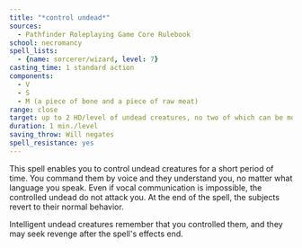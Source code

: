 ```yaml
---
title: "*control undead*"
sources:
  - Pathfinder Roleplaying Game Core Rulebook
school: necromancy
spell_lists:
  - {name: sorcerer/wizard, level: 7}
casting_time: 1 standard action
components:
  - V
  - S
  - M (a piece of bone and a piece of raw meat)
range: close
target: up to 2 HD/level of undead creatures, no two of which can be more than 30 ft. apart
duration: 1 min./level
saving_throw: Will negates
spell_resistance: yes
---
```


This spell enables you to control undead creatures for a short period of time. You command them by voice and they understand you, no matter what language you speak. Even if vocal communication is impossible, the controlled undead do not attack you. At the end of the spell, the subjects revert to their normal behavior.

Intelligent undead creatures remember that you controlled them, and they may seek revenge after the spell's effects end.

